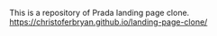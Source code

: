 This is a repository of Prada landing page clone.
https://christoferbryan.github.io/landing-page-clone/
